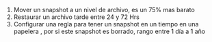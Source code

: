 
1. Mover un snapshot a un nivel de archivo, es un 75% mas barato
2. Restaurar un archivo tarde entre 24 y 72 Hrs
3. Configurar una regla para tener un snapshot en un tiempo en una papelera , por si este snapshot es borrado, rango entre 1 día a 1 año 